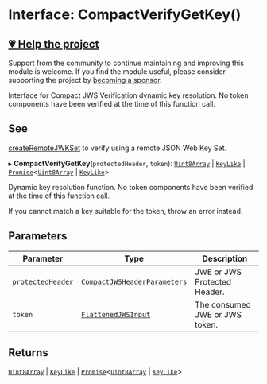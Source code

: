 # Interface: CompactVerifyGetKey()

## [💗 Help the project](https://github.com/sponsors/panva)

Support from the community to continue maintaining and improving this module is welcome. If you find the module useful, please consider supporting the project by [becoming a sponsor](https://github.com/sponsors/panva).

Interface for Compact JWS Verification dynamic key resolution. No token components have been
verified at the time of this function call.

## See

[createRemoteJWKSet](../../../../jwks/remote/functions/createRemoteJWKSet.md) to verify using a remote JSON Web Key Set.

▸ **CompactVerifyGetKey**(`protectedHeader`, `token`): [`Uint8Array`](https://developer.mozilla.org/docs/Web/JavaScript/Reference/Global_Objects/Uint8Array) \| [`KeyLike`](../../../../types/type-aliases/KeyLike.md) \| [`Promise`](https://developer.mozilla.org/docs/Web/JavaScript/Reference/Global_Objects/Promise)\<[`Uint8Array`](https://developer.mozilla.org/docs/Web/JavaScript/Reference/Global_Objects/Uint8Array) \| [`KeyLike`](../../../../types/type-aliases/KeyLike.md)\>

Dynamic key resolution function. No token components have been verified at the time of this
function call.

If you cannot match a key suitable for the token, throw an error instead.

## Parameters

| Parameter | Type | Description |
| ------ | ------ | ------ |
| `protectedHeader` | [`CompactJWSHeaderParameters`](../../../../types/interfaces/CompactJWSHeaderParameters.md) | JWE or JWS Protected Header. |
| `token` | [`FlattenedJWSInput`](../../../../types/interfaces/FlattenedJWSInput.md) | The consumed JWE or JWS token. |

## Returns

[`Uint8Array`](https://developer.mozilla.org/docs/Web/JavaScript/Reference/Global_Objects/Uint8Array) \| [`KeyLike`](../../../../types/type-aliases/KeyLike.md) \| [`Promise`](https://developer.mozilla.org/docs/Web/JavaScript/Reference/Global_Objects/Promise)\<[`Uint8Array`](https://developer.mozilla.org/docs/Web/JavaScript/Reference/Global_Objects/Uint8Array) \| [`KeyLike`](../../../../types/type-aliases/KeyLike.md)\>
